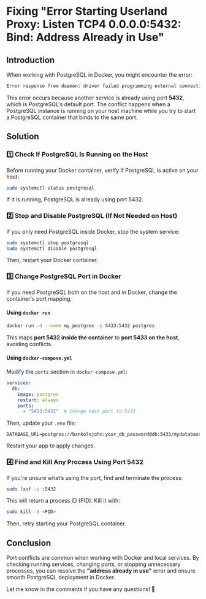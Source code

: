 # Fixing "Error Starting Userland Proxy: Listen TCP4 0.0.0.0:5432: Bind: Address Already in Use"

## Introduction
When working with PostgreSQL in Docker, you might encounter the error:

```bash
Error response from daemon: driver failed programming external connectivity on endpoint nodejs-app-test-db-1 (64f931b2ed42f905b783f10f0c8ae5b7ce0142065ec869bedbd2b6e504b22a34): Error starting userland proxy: listen tcp4 0.0.0.0:5432: bind: address already in use
```

This error occurs because another service is already using port **5432**, which is PostgreSQL's default port. The conflict happens when a PostgreSQL instance is running on your host machine while you try to start a PostgreSQL container that binds to the same port.

## Solution
### 1️⃣ Check If PostgreSQL Is Running on the Host
Before running your Docker container, verify if PostgreSQL is active on your host:

```bash
sudo systemctl status postgresql
```

If it is running, PostgreSQL is already using port 5432.

### 2️⃣ Stop and Disable PostgreSQL (If Not Needed on Host)
If you only need PostgreSQL inside Docker, stop the system service:

```bash
sudo systemctl stop postgresql
sudo systemctl disable postgresql
```

Then, restart your Docker container.

### 3️⃣ Change PostgreSQL Port in Docker
If you need PostgreSQL both on the host and in Docker, change the container's port mapping.

#### **Using `docker run`**
```bash
docker run -d --name my_postgres -p 5433:5432 postgres
```
This maps **port 5432 inside the container** to **port 5433 on the host**, avoiding conflicts.

#### **Using `docker-compose.yml`**
Modify the `ports` section in `docker-compose.yml`:
```yaml
services:
  db:
    image: postgres
    restart: always
    ports:
      - "5433:5432"  # Change host port to 5433
```
Then, update your `.env` file:
```env
DATABASE_URL=postgres://bankolejohn:your_db_password@db:5433/mydatabase
```
Restart your app to apply changes.

### 4️⃣ Find and Kill Any Process Using Port 5432
If you're unsure what’s using the port, find and terminate the process:

```bash
sudo lsof -i :5432
```
This will return a process ID (PID). Kill it with:

```bash
sudo kill -9 <PID>
```
Then, retry starting your PostgreSQL container.

## Conclusion
Port conflicts are common when working with Docker and local services. By checking running services, changing ports, or stopping unnecessary processes, you can resolve the **"address already in use"** error and ensure smooth PostgreSQL deployment in Docker.

Let me know in the comments if you have any questions! 🚀

